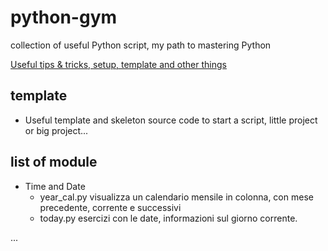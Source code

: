 
# python-gym

collection of useful Python script, my path to mastering Python

[Useful tips & tricks, setup, template and other things](USEFUL-THINGS.md)

## template
- Useful template and skeleton source code to start a script, little project or big project...


## list of module

- Time and Date
  - year_cal.py  visualizza un calendario mensile in colonna, con mese precedente, corrente e successivi
  - today.py     esercizi con le date, informazioni sul giorno corrente.

...
